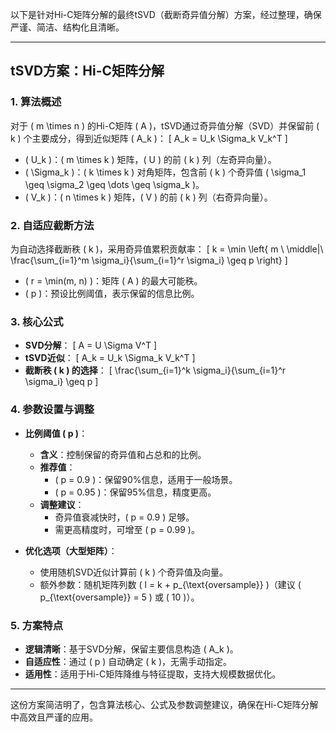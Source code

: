 以下是针对Hi-C矩阵分解的最终tSVD（截断奇异值分解）方案，经过整理，确保严谨、简洁、结构化且清晰。

---

## tSVD方案：Hi-C矩阵分解

### 1. 算法概述

对于 \( m \times n \) 的Hi-C矩阵 \( A \)，tSVD通过奇异值分解（SVD）并保留前 \( k \) 个主要成分，得到近似矩阵 \( A_k \)：
\[
A_k = U_k \Sigma_k V_k^T
\]
- \( U_k \)：\( m \times k \) 矩阵，\( U \) 的前 \( k \) 列（左奇异向量）。
- \( \Sigma_k \)：\( k \times k \) 对角矩阵，包含前 \( k \) 个奇异值 \( \sigma_1 \geq \sigma_2 \geq \dots \geq \sigma_k \)。
- \( V_k \)：\( n \times k \) 矩阵，\( V \) 的前 \( k \) 列（右奇异向量）。

### 2. 自适应截断方法

为自动选择截断秩 \( k \)，采用奇异值累积贡献率：
\[
k = \min \left\{ m \ \middle|\ \frac{\sum_{i=1}^m \sigma_i}{\sum_{i=1}^r \sigma_i} \geq p \right\}
\]
- \( r = \min(m, n) \)：矩阵 \( A \) 的最大可能秩。
- \( p \)：预设比例阈值，表示保留的信息比例。

### 3. 核心公式

- **SVD分解**：
  \[
  A = U \Sigma V^T
  \]
- **tSVD近似**：
  \[
  A_k = U_k \Sigma_k V_k^T
  \]
- **截断秩 \( k \) 的选择**：
  \[
  \frac{\sum_{i=1}^k \sigma_i}{\sum_{i=1}^r \sigma_i} \geq p
  \]

### 4. 参数设置与调整

- **比例阈值 \( p \)**：
  - **含义**：控制保留的奇异值和占总和的比例。
  - **推荐值**：
    - \( p = 0.9 \)：保留90%信息，适用于一般场景。
    - \( p = 0.95 \)：保留95%信息，精度更高。
  - **调整建议**：
    - 奇异值衰减快时，\( p = 0.9 \) 足够。
    - 需更高精度时，可增至 \( p = 0.99 \)。

- **优化选项（大型矩阵）**：
  - 使用随机SVD近似计算前 \( k \) 个奇异值及向量。
  - 额外参数：随机矩阵列数 \( l = k + p_{\text{oversample}} \)（建议 \( p_{\text{oversample}} = 5 \) 或 \( 10 \)）。

### 5. 方案特点

- **逻辑清晰**：基于SVD分解，保留主要信息构造 \( A_k \)。
- **自适应性**：通过 \( p \) 自动确定 \( k \)，无需手动指定。
- **适用性**：适用于Hi-C矩阵降维与特征提取，支持大规模数据优化。

---

这份方案简洁明了，包含算法核心、公式及参数调整建议，确保在Hi-C矩阵分解中高效且严谨的应用。